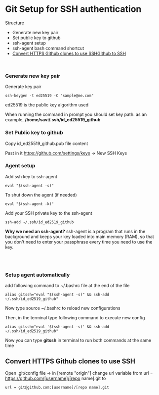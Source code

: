 # Git Setup for SSH authentication

Structure
- Generate new key pair
- Set public key to github
- ssh-agent setup
- ssh-agent bash command shortcut
- [Convert HTTPS Github clones to use SSHGithub to SSH](#git_to_ssh)

<br>

### Generate new key pair

Generate key pair

    ssh-keygen -t ed25519 -C "sample@me.com"

ed25519 is the public key algorithm used

When running the command in prompt you should set key path. 
as an example, **/home/savi/.ssh/id_ed25519_github**
<br>

### Set Public key to github

Copy id_ed25519_github.pub file content

Past in it https://github.com/settings/keys -> New SSH Keys
<br>

### Agent setup

Add ssh key to ssh-agent

    eval "$(ssh-agent -s)"

To shut down the agent (if needed)

    eval "$(ssh-agent -k)"


Add your SSH private key to the ssh-agent

    ssh-add ~/.ssh/id_ed2519_github


**Why we need an ssh-agent?**
ssh-agent is a program that runs in the background and keeps your key loaded into main memory (RAM), so that you don't need to enter your passphrase every time you need to use the key. 

<br><br>
### Setup agent automatically 

add following command to ~/.bashrc file at the end of the file

    alias gitssh="eval "$(ssh-agent -s)" && ssh-add ~/.ssh/id_ed2519_github"

Now type source ~/.bashrc to reload new configurations

Then, in the terminal type following command to execute new config

    alias gitssh="eval '$(ssh-agent -s)' && ssh-add ~/.ssh/id_ed2519_github"

Now you can type **gitssh** in terminal to run both commands at the same time



## <a name="git_to_ssh"></a> Convert HTTPS Github clones to use SSH

Open .git/config file -> in [remote "origin"] change url variable from 
    url = https://github.com/[username]/[repo name].git
    to

    url = git@github.com:[username]/[repo name].git

